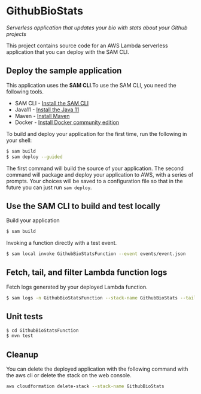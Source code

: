 # GithubBioStats
_Serverless application that updates your bio with stats about your Github projects_

This project contains source code for an AWS Lambda serverless application that you can deploy with the SAM CLI.

## Deploy the sample application
This application uses the __SAM CLI__.To use the SAM CLI, you need the following tools.

* SAM CLI - [Install the SAM CLI](https://docs.aws.amazon.com/serverless-application-model/latest/developerguide/serverless-sam-cli-install.html)
* Java11 - [Install the Java 11](https://docs.aws.amazon.com/corretto/latest/corretto-11-ug/downloads-list.html)
* Maven - [Install Maven](https://maven.apache.org/install.html)
* Docker - [Install Docker community edition](https://hub.docker.com/search/?type=edition&offering=community)

To build and deploy your application for the first time, run the following in your shell:
```bash
$ sam build
$ sam deploy --guided
```
The first command will build the source of your application. 
The second command will package and deploy your application to AWS, with a series of prompts.
Your choices will be saved to a configuration file so that in the future you can just run `sam deploy`.

## Use the SAM CLI to build and test locally
Build your application
```bash
$ sam build
```

Invoking a function directly with a test event.
```bash
$ sam local invoke GithubBioStatsFunction --event events/event.json
```

## Fetch, tail, and filter Lambda function logs
Fetch logs generated by your deployed Lambda function.
```bash
$ sam logs -n GithubBioStatsFunction --stack-name GithubBioStats --tail
```

## Unit tests
```bash
$ cd GithubBioStatsFunction
$ mvn test
```

## Cleanup
You can delete the deployed application with the following command with the aws cli
or delete the stack on the web console.
```bash
aws cloudformation delete-stack --stack-name GithubBioStats
```